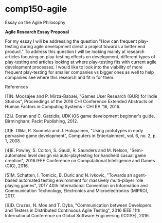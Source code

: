 # comp150-agile
Essay on the Agile Philosophy

**Agile Research Essay Proposal**

For my essay I will be addressing the question "How can frequent play-testing during agile development direct a project towards a better end product." To address this question I will be looking mainly at research articles focusing on play-testing effects on development, different types of play-testing and articles looking at where play-testing fits with current agile development processes. I would like to look into the viability of more frequent play-testing for smaller companies vs bigger ones as well to help companies see where this research and fit in for them.

References

[1]N. Moosajee and P. Mirza-Babaei, "Games User Research (GUR) for Indie Studios", Proceedings of the 2016 CHI Conference Extended Abstracts on Human Factors in Computing Systems - CHI EA '16, 2016.

[2]J. Doran and C. Gatzidis, UDK iOS game development beginner's guide. Birmingham: Packt Publishing, 2012.

[3]E. Ollila, R. Suomela and J. Holopainen, "Using prototypes in early pervasive game development", Computers in Entertainment, vol. 6,    no. 2, p. 1, 2008.

[4]E. Powley, S. Colton, S. Gaudl, R. Saunders and M. Nelson, "Semi-automated level design via auto-playtesting for handheld casual game creation", 2016 IEEE Conference on Computational Intelligence and Games (CIG), 2016.

[5]M. Schatten, I. Tomicic, B. Duric and N. Ivkovic, "Towards an agent-based automated testing environment for massively multi-player role playing games", 2017 40th International Convention on Information and Communication Technology, Electronics and Microelectronics (MIPRO), 2017.

[6]D. Cruzes, N. Moe and T. Dyba, "Communication between Developers and Testers in Distributed Continuous Agile Testing", 2016 IEEE 11th International Conference on Global Software Engineering (ICGSE), 2016.
